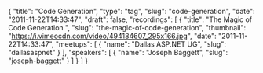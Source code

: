 {
  "title": "Code Generation",
  "type": "tag",
  "slug": "code-generation",
  "date": "2011-11-22T14:33:47",
  "draft": false,
  "recordings": [
    {
      "title": "The Magic of Code Generation ",
      "slug": "the-magic-of-code-generation",
      "thumbnail": "https://i.vimeocdn.com/video/494184607_295x166.jpg",
      "date": "2011-11-22T14:33:47",
      "meetups": [
        {
          "name": "Dallas ASP.NET UG",
          "slug": "dallasaspnet"
        }
      ],
      "speakers": [
        {
          "name": "Joseph Baggett",
          "slug": "joseph-baggett"
        }
      ]
    }
  ]
}